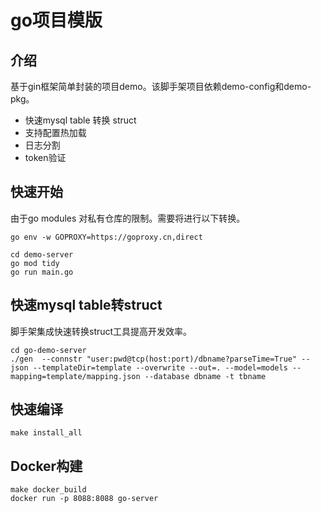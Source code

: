 # go项目模版
## 介绍
基于gin框架简单封装的项目demo。该脚手架项目依赖demo-config和demo-pkg。

- 快速mysql table 转换 struct
- 支持配置热加载
- 日志分割
- token验证

## 快速开始
由于go modules 对私有仓库的限制。需要将进行以下转换。
```
go env -w GOPROXY=https://goproxy.cn,direct

cd demo-server
go mod tidy
go run main.go
```

## 快速mysql table转struct
脚手架集成快速转换struct工具提高开发效率。
```
cd go-demo-server
./gen  --connstr "user:pwd@tcp(host:port)/dbname?parseTime=True" --json --templateDir=template --overwrite --out=. --model=models --mapping=template/mapping.json --database dbname -t tbname
```

## 快速编译
```
make install_all
```

## Docker构建
```
make docker_build
docker run -p 8088:8088 go-server 
```
